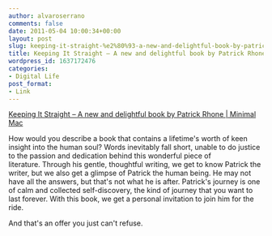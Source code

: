 ```yaml
---
author: alvaroserrano
comments: false
date: 2011-05-04 10:00:34+00:00
layout: post
slug: keeping-it-straight-%e2%80%93-a-new-and-delightful-book-by-patrick-rhone
title: Keeping It Straight – A new and delightful book by Patrick Rhone
wordpress_id: 1637172476
categories:
- Digital Life
post_format:
- Link
---
```


[Keeping It Straight – A new and delightful book by Patrick Rhone | Minimal Mac](http://minimalmac.com/post/5159865374/keeping-it-straight-you-me-everything-else)

How would you describe a book that contains a lifetime's worth of keen insight into the human soul? Words inevitably fall short, unable to do justice to the passion and dedication behind this wonderful piece of literature. Through his gentle, thoughtful writing, we get to know Patrick the writer, but we also get a glimpse of Patrick the human being. He may not have all the answers, but that's not what he is after. Patrick's journey is one of calm and collected self-discovery, the kind of journey that you want to last forever. With this book, we get a personal invitation to join him for the ride.

And that's an offer you just can't refuse.
